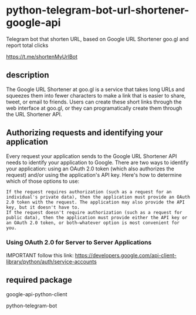 # python-telegram-bot-url-shortener-google-api
Telegram bot that shorten URL, based on Google URL Shortener goo.gl and report total clicks

https://t.me/shortenMyUrlBot

## description
The Google URL Shortener at goo.gl is a service that takes long URLs and squeezes them into fewer characters to make a link that is easier to share, tweet, or email to friends. Users can create these short links through the web interface at goo.gl, or they can programatically create them through the URL Shortener API.

## Authorizing requests and identifying your application
Every request your application sends to the Google URL Shortener API needs to identify your application to Google. There are two ways to identify your application: using an OAuth 2.0 token (which also authorizes the request) and/or using the application's API key. Here's how to determine which of those options to use:

    If the request requires authorization (such as a request for an individual's private data), then the application must provide an OAuth 2.0 token with the request. The application may also provide the API key, but it doesn't have to.
    If the request doesn't require authorization (such as a request for public data), then the application must provide either the API key or an OAuth 2.0 token, or both—whatever option is most convenient for you.

### Using OAuth 2.0 for Server to Server Applications
IMPORTANT follow this link: 
https://developers.google.com/api-client-library/python/auth/service-accounts

## required package
google-api-python-client

python-telegram-bot
